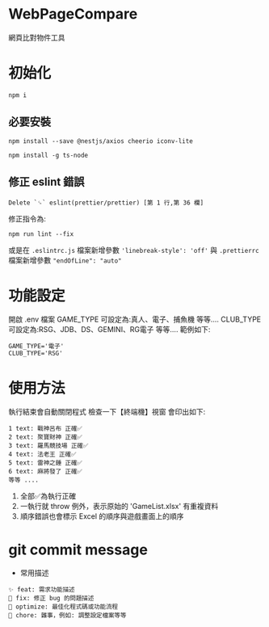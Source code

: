 # WebPageCompare
網頁比對物件工具

# 初始化
```
npm i
```
## 必要安裝
```
npm install --save @nestjs/axios cheerio iconv-lite

npm install -g ts-node
```
## 修正 eslint 錯誤
```
Delete `␍` eslint(prettier/prettier) [第 1 行,第 36 欄]
```
修正指令為:
```
npm run lint --fix
```
或是在 `.eslintrc.js` 檔案新增參數 `'linebreak-style': 'off'`
與 `.prettierrc` 檔案新增參數 `"endOfLine": "auto"`

# 功能設定
開啟 .env 檔案
GAME_TYPE 可設定為:真人、電子、捕魚機 等等....
CLUB_TYPE 可設定為:RSG、JDB、DS、GEMINI、RG電子 等等....
範例如下:
```
GAME_TYPE='電子'
CLUB_TYPE='RSG'
```

# 使用方法
執行結束會自動關閉程式
檢查一下【終端機】視窗
會印出如下:
```
1 text: 戰神呂布 正確✅
2 text: 聚寶財神 正確✅
3 text: 羅馬競技場 正確✅
4 text: 法老王 正確✅
5 text: 雷神之錘 正確✅
6 text: 麻將發了 正確✅
等等 ....
```
1. 全部✅為執行正確
2. 一執行就 throw 例外，表示原始的 'GameList.xlsx' 有重複資料
3. 順序錯誤也會標示 Excel 的順序與遊戲畫面上的順序

# git commit message
- 常用描述
```
✨ feat: 需求功能描述
🐛 fix: 修正 bug 的問題描述
💄 optimize: 最佳化程式碼或功能流程
🔧 chore: 雜事，例如: 調整設定檔案等等 
```

